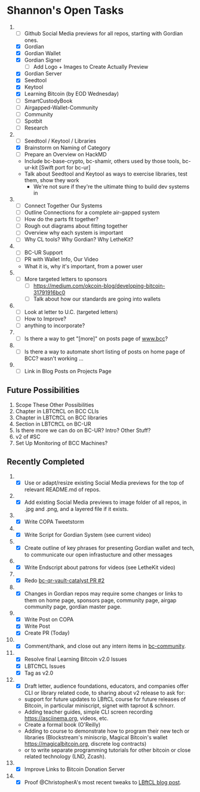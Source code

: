 # Shannon's Open Tasks
1. * [ ] Github Social Media previews for all repos, starting with Gordian ones.
   * [X] Gordian
   * [X] Gordian Wallet
   * [X] Gordian Signer
      * [ ] Add Logo + Images to Create Actually Preview
   * [X] Gordian Server
   * [X] Seedtool
   * [X] Keytool
   * [X] Learning Bitcoin (by EOD Wednesday)
   * [ ] SmartCustodyBook
   * [ ] Airgapped-Wallet-Community
   * [ ] Community
   * [ ] Spotbit
   * [ ] Research
1. * [ ] Seedtool / Keytool / Libraries
   * [X] Brainstorm on Naming of Category
   * [ ] Prepare an Overview on HackMD
   * Include bc-base-crypto, bc-shamir, others used by those tools, bc-ur-kit [Swift port for bc-ur]
   * Talk about Seedtool and Keytool as ways to exercise libraries, test them, show they work
      * We're not sure if they're the ultimate thing to build dev systems in
1. * [ ] Connect Together Our Systems
   * [ ] Outline Connections for a complete air-gapped system
   * [ ] How do the parts fit together?
   * [ ] Rough out diagrams about fitting together
   * [ ] Overview why each system is important
   * [ ] Why CL tools? Why Gordian? Why LetheKit?
1. * [ ] BC-UR Support
   * [ ] PR with Wallet Info, Our Video
   * What it is, why it's important, from a power user
1. * [ ] More targeted letters to sponsors
     * [ ] https://medium.com/okcoin-blog/developing-bitcoin-31791916bc0
     * [ ] Talk about how our standards are going into wallets
1. * [ ] Look at letter to U.C. (targeted letters)
   * [ ] How to Improve?
   * [ ] anything to incorporate?
1. * [ ] Is there a way to get "[more]" on posts page of www.bcc?
1. * [ ] Is there a way to automate short listing of posts on home page of BCC? <!--posts--> wasn't working ...
1. * [ ] Link in Blog Posts on Projects Page

## Future Possibilities

1. Scope These Other Possibilities
1. Chapter in LBTCftCL on BCC CLIs
1. Chapter in LBTCftCL on BCC libraries
1. Section in LBTCftCL on BC-UR
1. Is there more we can do on BC-UR? Intro? Other Stuff?
1. v2 of #SC
1. Set Up Monitoring of BCC Machines?

## Recently Completed

1. * [X] Use or adapt/resize existing Social Media previews for the top of relevant README.md of repos.
1. * [X] Add existing Social Media previews to image folder of all repos, in .jpg and .png, and a layered file if it exists.
1. * [X] Write COPA Tweetstorm
1. * [X] Write Script for Gordian System (see current video)
1. * [X] Create outline of key phrases for presenting Gordian wallet and tech, to communicate our open infrastucture and other messages
1. * [X] Write Endscript about patrons for videos (see LetheKit video)
1. * [X] Redo [bc-qr-vault-catalyst PR #2](https://github.com/BlockchainCommons/bc-qr-vault-catalyst/pull/2#pullrequestreview-513101585)
1. * [X] Changes in Gordian repos may require some changes or links to them on home page, sponsors page, community page, airgap community page, gordian master page.
1. * [X] Write Post on COPA
   * [X] Write Post
   * [X] Create PR (Today)
1. * [X] Comment/thank, and close out any intern items in [bc-community](https://github.com/BlockchainCommons/Community/issues).
1. * [X] Resolve final Learning Bitcoin v2.0 Issues
   * [X] LBTCftCL Issues
   * [X] Tag as v2.0
1.  * [X] Draft letter, audience foundations, educators, and companies offer CLI or library related code, to sharing about v2 release to ask for:
     * support for future updates to LBftCL course for future releases of Bitcoin, in particular miniscript, signet with taproot & schnorr.
     * Adding teacher guides, simple CLI screen recording https://asciinema.org, videos, etc.
     * Create a formal book (O'Reilly)
     * Adding to course to demonstrate how to program their new tech or libraries (Blockstream's miniscrip, Magical Bitcoin's wallet https://magicalbitcoin.org, discrete log contracts)
     * or to write separate programming tutorials for other bitcoin or close related technology (LND, Zcash).
1. * [X] Improve Links to Bitcoin Donation Server
1. * [X] Proof @ChristopherA's most recent tweaks to [LBftCL blog post](https://github.com/BlockchainCommons/www.blockchaincommons.com/blob/master/_posts/2020-10-30-Learning-Bitcoin-Upgrades-to-v2.md).
